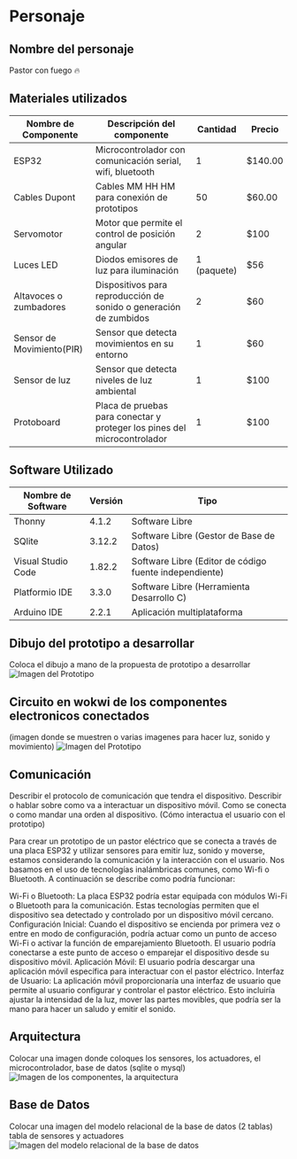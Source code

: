 # Personaje

## Nombre del personaje
Pastor con fuego  🔥

## Materiales utilizados
|Nombre de Componente|Descripción del componente|Cantidad|Precio|
|--|--|--|--|
|ESP32|Microcontrolador con comunicación serial, wifi, bluetooth|1|$140.00|
|Cables Dupont|Cables MM HH HM para conexión de prototipos|50|$60.00| 
|Servomotor|Motor que permite el control de posición angular|2|$100|
|Luces LED|Diodos emisores de luz para iluminación|1 (paquete)|$56|
|Altavoces o zumbadores|Dispositivos para reproducción de sonido o generación de zumbidos|2|$60|
|Sensor de Movimiento(PIR)|Sensor que detecta movimientos en su entorno|1|$60|
|Sensor de luz|Sensor que detecta niveles de luz ambiental|1|$100|
|Protoboard|Placa de pruebas para conectar y proteger los pines del microcontrolador|1|$100|

## Software Utilizado
|Nombre de Software|Versión|Tipo|
|--|--|--|
|Thonny|4.1.2|Software Libre|
|SQlite|3.12.2|Software Libre (Gestor de Base de Datos)|
|Visual Studio Code|1.82.2|Software Libre (Editor de código fuente independiente)|
|Platformio IDE|3.3.0|Software Libre (Herramienta Desarrollo C)|
|Arduino IDE|2.2.1|Aplicación multiplataforma|

## Dibujo del prototipo a desarrollar
Coloca el dibujo a mano de la propuesta de prototipo a desarrollar
![Imagen del Prototipo](https://github.com/RamiroHerreraX/Personaje/blob/main/imagenes/Pastor%20con%20Fuego.jpg?raw=true)

## Circuito en wokwi de los componentes electronicos conectados
(imagen donde se muestren o varias imagenes para hacer luz, sonido y movimiento)
![Imagen del Prototipo](https://github.com/RamiroHerreraX/Personaje/blob/main/imagenes/Pastor%20con%20Fuego.jpg?raw=true)

## Comunicación
Describir el protocolo de comunicación que tendra el dispositivo. Describir o hablar sobre como va a interactuar un dispositivo móvil.
Como se conecta o como mandar una orden al dispositivo. (Cómo interactua el usuario con el prototipo)

Para crear un prototipo de un pastor eléctrico que se conecta a través de una placa ESP32 y utilizar sensores para emitir luz, sonido y moverse, estamos considerando la comunicación y la interacción con el usuario. Nos basamos en el uso de tecnologías inalámbricas comunes, como Wi-fi o Bluetooth.
A continuación se describe como podría funcionar: 

Wi-Fi o Bluetooth: La placa ESP32 podría estar equipada con módulos Wi-Fi o Bluetooth para la comunicación. Estas tecnologías permiten que el dispositivo sea detectado y controlado por un dispositivo móvil cercano.
Configuración Inicial: Cuando el dispositivo se encienda por primera vez o entre en modo de configuración, podría actuar como un punto de acceso Wi-Fi o activar la función de emparejamiento Bluetooth. El usuario podría conectarse a este punto de acceso o emparejar el dispositivo desde su dispositivo móvil.
Aplicación Móvil: El usuario podría descargar una aplicación móvil específica para interactuar con el pastor eléctrico.
Interfaz de Usuario: La aplicación móvil proporcionaría una interfaz de usuario que permite al usuario configurar y controlar el pastor eléctrico. Esto incluiría ajustar la intensidad de la luz, mover las partes movibles, que podría ser la mano para hacer un saludo y emitir el sonido.

## Arquitectura
Colocar una imagen donde coloques los sensores, los actuadores, el microcontrolador, base de datos (sqlite o mysql)
![Imagen de los componentes, la arquitectura](https://github.com/RamiroHerreraX/Personaje/blob/main/imagenes/Arquitectura.jpg?raw=true)

## Base de Datos
Colocar una imagen del modelo relacional de la base de datos (2 tablas) tabla de sensores y actuadores
![Imagen del modelo relacional de la base de datos](https://github.com/RamiroHerreraX/Personaje/blob/main/imagenes/Modelo%20Relacional%20BD.jpg?raw=true)
